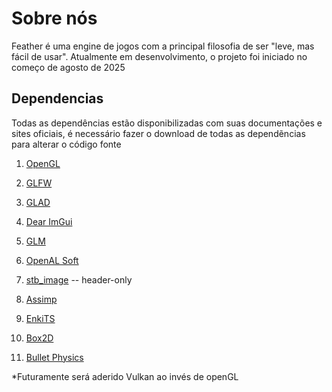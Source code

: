 # Sobre nós

Feather é uma engine de jogos com a principal filosofia de ser "leve, mas fácil de usar". Atualmente em desenvolvimento, o projeto foi iniciado no começo de agosto de 2025

## Dependencias

Todas as dependências estão disponibilizadas com suas documentações e sites oficiais, é necessário fazer o download de todas as dependẽncias para alterar o código fonte

1. [OpenGL](https://docs.gl/)

2. [GLFW](https://www.glfw.org/docs/latest/)

3. [GLAD](https://glad.dav1d.de/)

4. [Dear ImGui](https://github.com/ocornut/imgui)

5. [GLM](https://glm.g-truc.net/0.9.9/index.html)

6. [OpenAL Soft](https://openal-soft.org/)

7. [stb_image](https://github.com/nothings/stb) -- header-only

8. [Assimp](http://assimp.sourceforge.net/lib_html/)

9. [EnkiTS](https://github.com/dougbinks/enkiTS)

10. [Box2D](https://box2d.org/documentation/)

11. [Bullet Physics](https://pybullet.org/Bullet/BulletFull/)

*Futuramente será aderido Vulkan ao invés de openGL
